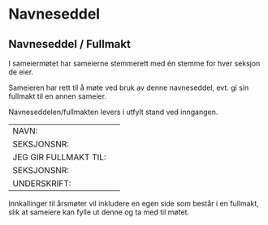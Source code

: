 Navneseddel
===========

Navneseddel / Fullmakt
----------------------

I sameiermøtet har sameierne stemmerett med én stemme for hver seksjon de eier.

Sameieren har rett til å møte ved bruk av denne navneseddel, evt. gi sin fullmakt til
en annen sameier.

Navneseddelen/fullmakten levers i utfylt stand ved inngangen.

<table class="navneseddel">
<tr><td class="seddel-v">NAVN:</td><td class="seddel-h">&nbsp;</td></tr>
<tr><td class="seddel-v">SEKSJONSNR:</td><td class="seddel-h">&nbsp;</td></tr>
<tr><td class="seddel-v">JEG GIR FULLMAKT TIL:</td><td class="seddel-h">&nbsp;</td></tr>
<tr><td class="seddel-v">SEKSJONSNR:</td><td class="seddel-h">&nbsp;</td></tr>
<tr><td class="seddel-v">UNDERSKRIFT:</td><td class="seddel-h">&nbsp;</td></tr>
</table>


Innkallinger til årsmøter vil inkludere en egen side som består i en fullmakt, slik at sameiere kan fylle ut denne og ta med til møtet.